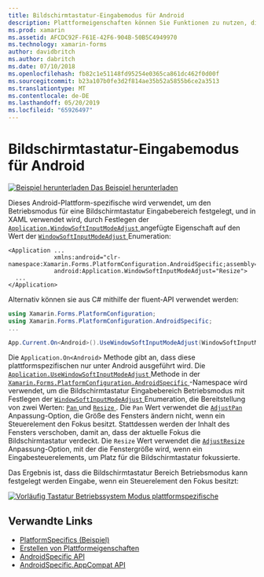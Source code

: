 ```yaml
---
title: Bildschirmtastatur-Eingabemodus für Android
description: Plattformeigenschaften können Sie Funktionen zu nutzen, die nur auf einer bestimmten Plattform verfügbar ist ohne die Implementierung der benutzerdefinierten Renderern und Effekte. In diesem Artikel wird erläutert, wie die Android-Plattform-spezifische genutzt, die den Betriebsmodus für eine Bildschirmtastatur Eingabebereich festlegt.
ms.prod: xamarin
ms.assetid: AFCDC92F-F61E-42F6-904B-50B5C4949970
ms.technology: xamarin-forms
author: davidbritch
ms.author: dabritch
ms.date: 07/10/2018
ms.openlocfilehash: fb82c1e51148fd95254e0365ca861dc462f0d00f
ms.sourcegitcommit: b23a107b0fe3d2f814ae35b52a5855b6ce2a3513
ms.translationtype: MT
ms.contentlocale: de-DE
ms.lasthandoff: 05/20/2019
ms.locfileid: "65926497"
---
```

# <a name="soft-keyboard-input-mode-on-android"></a>Bildschirmtastatur-Eingabemodus für Android

[![Beispiel herunterladen](~/media/shared/download.png) Das Beispiel herunterladen](https://developer.xamarin.com/samples/xamarin-forms/UserInterface/PlatformSpecifics/)

Dieses Android-Plattform-spezifische wird verwendet, um den Betriebsmodus für eine Bildschirmtastatur Eingabebereich festgelegt, und in XAML verwendet wird, durch Festlegen der [ `Application.WindowSoftInputModeAdjust` ](xref:Xamarin.Forms.PlatformConfiguration.AndroidSpecific.Application.WindowSoftInputModeAdjustProperty) angefügte Eigenschaft auf den Wert der [ `WindowSoftInputModeAdjust` ](xref:Xamarin.Forms.PlatformConfiguration.AndroidSpecific.WindowSoftInputModeAdjust)Enumeration:

```xaml
<Application ...
             xmlns:android="clr-namespace:Xamarin.Forms.PlatformConfiguration.AndroidSpecific;assembly=Xamarin.Forms.Core"
             android:Application.WindowSoftInputModeAdjust="Resize">
  ...
</Application>
```

Alternativ können sie aus C# mithilfe der fluent-API verwendet werden:

```csharp
using Xamarin.Forms.PlatformConfiguration;
using Xamarin.Forms.PlatformConfiguration.AndroidSpecific;
...

App.Current.On<Android>().UseWindowSoftInputModeAdjust(WindowSoftInputModeAdjust.Resize);
```

Die `Application.On<Android>` Methode gibt an, dass diese plattformspezifischen nur unter Android ausgeführt wird. Die [ `Application.UseWindowSoftInputModeAdjust` ](xref:Xamarin.Forms.PlatformConfiguration.AndroidSpecific.Application.UseWindowSoftInputModeAdjust(Xamarin.Forms.IPlatformElementConfiguration{Xamarin.Forms.PlatformConfiguration.Android,Xamarin.Forms.Application},Xamarin.Forms.PlatformConfiguration.AndroidSpecific.WindowSoftInputModeAdjust)) Methode in der [ `Xamarin.Forms.PlatformConfiguration.AndroidSpecific` ](xref:Xamarin.Forms.PlatformConfiguration.AndroidSpecific) -Namespace wird verwendet, um die Bildschirmtastatur Eingabebereich Betriebsmodus mit Festlegen der [ `WindowSoftInputModeAdjust` ](xref:Xamarin.Forms.PlatformConfiguration.AndroidSpecific.WindowSoftInputModeAdjust) Enumeration, die Bereitstellung von zwei Werten: [ `Pan` ](xref:Xamarin.Forms.PlatformConfiguration.AndroidSpecific.WindowSoftInputModeAdjust.Pan) und [ `Resize` ](xref:Xamarin.Forms.PlatformConfiguration.AndroidSpecific.WindowSoftInputModeAdjust.Resize). Die `Pan` Wert verwendet die [ `AdjustPan` ](https://developer.xamarin.com/api/field/Android.Views.SoftInput.AdjustPan/) Anpassung-Option, die Größe des Fensters ändern nicht, wenn ein Steuerelement den Fokus besitzt. Stattdessen werden der Inhalt des Fensters verschoben, damit an, dass der aktuelle Fokus die Bildschirmtastatur verdeckt. Die `Resize` Wert verwendet die [ `AdjustResize` ](https://developer.xamarin.com/api/field/Android.Views.SoftInput.AdjustResize/) Anpassung-Option, mit der die Fenstergröße wird, wenn ein Eingabesteuerelements, um Platz für die Bildschirmtastatur fokussierte.

Das Ergebnis ist, dass die Bildschirmtastatur Bereich Betriebsmodus kann festgelegt werden Eingabe, wenn ein Steuerelement den Fokus besitzt:

[![](soft-keyboard-input-mode-images/pan-resize.png "Vorläufig Tastatur Betriebssystem Modus plattformspezifische")](soft-keyboard-input-mode-images/pan-resize-large.png#lightbox "Betrieb-Modus plattformspezifische Bildschirmtastatur")

## <a name="related-links"></a>Verwandte Links

- [PlatformSpecifics (Beispiel)](https://developer.xamarin.com/samples/xamarin-forms/UserInterface/PlatformSpecifics/)
- [Erstellen von Plattformeigenschaften](~/xamarin-forms/platform/platform-specifics/index.md#creating-platform-specifics)
- [AndroidSpecific API](xref:Xamarin.Forms.PlatformConfiguration.AndroidSpecific)
- [AndroidSpecific.AppCompat API](xref:Xamarin.Forms.PlatformConfiguration.AndroidSpecific.AppCompat)
